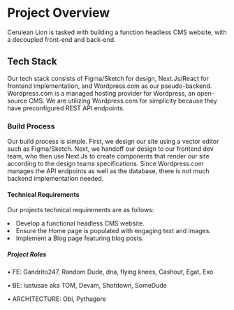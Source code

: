 <H1> Project Overview </H1>

  <p> Cerulean Lion is tasked with building a function headless CMS website, with a decoupled front-end and back-end. </p>
  
  
<H2> Tech Stack </H2>
  
  <P> Our tech stack consists of Figma/Sketch for design, Next.Js/React for frontend implementation, and Wordpress.com as our pseudo-backend. Wordpress.com is a managed hosting provider for Wordpress, an open-source CMS. We are utilizing Wordpress.com for simplicity because they have preconfigured REST API endpoints. </P>
  
  
<H3> Build Process </H3>
  <P> Our build process is simple. First, we design our site using a vector editor such as Figma/Sketch. Next, we handoff our design to our frontend dev team, who then use Next.Js to create components that render our site according to the design teams specifications. Since Wordpress.com manages the API endpoints as well as the database, there is not much backend implementation needed. </P>
  

<H4> Technical Requirements </H4>

  <P> Our projects technical requirements are as follows:</>
  <li> Develop a functional headless CMS website. </li>
  <li> Ensure the Home page is populated with engaging text and images. </li>
  <li> Implement a Blog page featuring blog posts. </li>
  
  
<H5> Project Roles </H5>

• FE: Gandrito247, Random Dude, dna, flying knees, Cashout, Egat, Exo

• BE: iustusae aka TOM, Devam, Shotdown, SomeDude

• ARCHITECTURE: Obi, Pythagore
